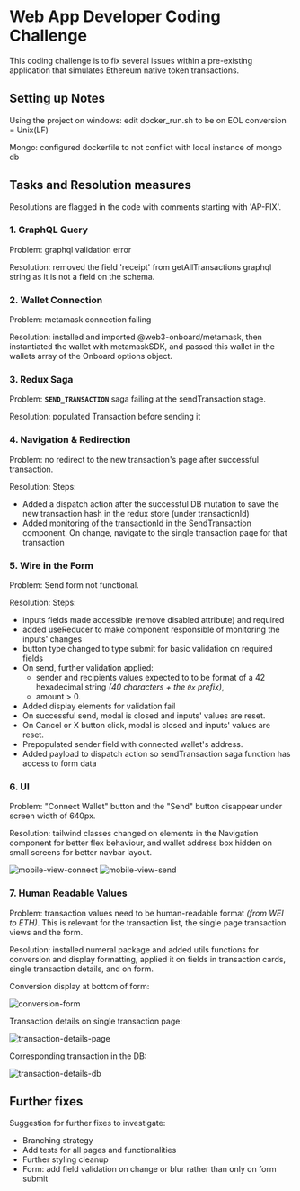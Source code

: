 # Web App Developer Coding Challenge

This coding challenge is to fix several issues within a pre-existing application that simulates Ethereum native token transactions.

## Setting up Notes

Using the project on windows: edit docker_run.sh to be on EOL conversion = Unix(LF)

Mongo: configured dockerfile to not conflict with local instance of mongo db

## Tasks and Resolution measures

Resolutions are flagged in the code with comments starting with 'AP-FIX'.

### 1. GraphQL Query

Problem: graphql validation error

Resolution: removed the field 'receipt' from getAllTransactions graphql string as it is not a field on the schema.

### 2. Wallet Connection

Problem: metamask connection failing

Resolution: installed and imported @web3-onboard/metamask, then instantiated the wallet with metamaskSDK, and passed this wallet in the wallets array of the Onboard options object.

### 3. Redux Saga

Problem: **`SEND_TRANSACTION`** saga failing at the sendTransaction stage.

Resolution: populated Transaction before sending it

### 4. Navigation & Redirection

Problem: no redirect to the new transaction's page after successful transaction.

Resolution: Steps:

- Added a dispatch action after the successful DB mutation to save the new transaction hash in the redux store (under transactionId)
- Added monitoring of the transactionId in the SendTransaction component. On change, navigate to the single transaction page for that transaction

### 5. Wire in the Form

Problem: Send form not functional.

Resolution: Steps:

- inputs fields made accessible (remove disabled attribute) and required
- added useReducer to make component responsible of monitoring the inputs' changes
- button type changed to type submit for basic validation on required fields
- On send, further validation applied:
  - sender and recipients values expected to to be format of a 42 hexadecimal string _(40 characters + the `0x` prefix)_,
  - amount > 0.
- Added display elements for validation fail
- On successful send, modal is closed and inputs' values are reset.
- On Cancel or X button click, modal is closed and inputs' values are reset.
- Prepopulated sender field with connected wallet's address.
- Added payload to dispatch action so sendTransaction saga function has access to form data

### 6. UI

Problem: "Connect Wallet" button and the "Send" button disappear under screen width of 640px.

Resolution: tailwind classes changed on elements in the Navigation component for better flex behaviour, and wallet address box hidden on small screens for better navbar layout.

![mobile-view-connect](image.png)
![mobile-view-send](image-1.png)

### 7. Human Readable Values

Problem: transaction values need to be human-readable format _(from WEI to ETH)_. This is relevant for the transaction list, the single page transaction views and the form.

Resolution: installed numeral package and added utils functions for conversion and display formatting, applied it on fields in transaction cards, single transaction details, and on form.

Conversion display at bottom of form:

![conversion-form](image-2.png)

Transaction details on single transaction page:

![transaction-details-page](image-3.png)

Corresponding transaction in the DB:

![transaction-details-db](image-4.png)

## Further fixes

Suggestion for further fixes to investigate:

- Branching strategy
- Add tests for all pages and functionalities
- Further styling cleanup
- Form: add field validation on change or blur rather than only on form submit
